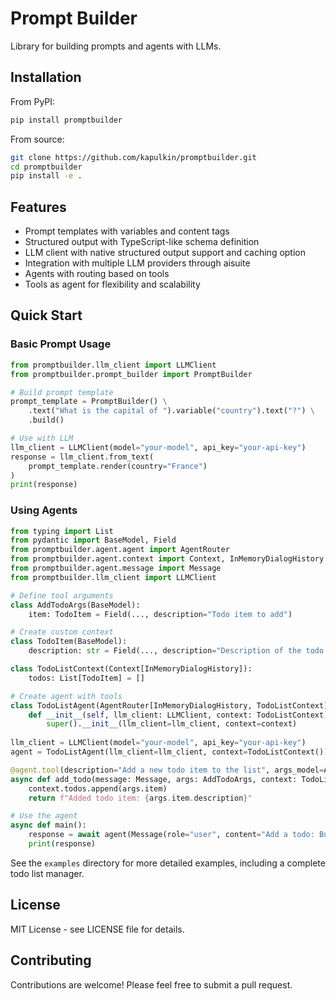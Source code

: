 # Prompt Builder

Library for building prompts and agents with LLMs.

## Installation

From PyPI:
```bash
pip install promptbuilder
```

From source:
```bash
git clone https://github.com/kapulkin/promptbuilder.git
cd promptbuilder
pip install -e .
```

## Features

- Prompt templates with variables and content tags
- Structured output with TypeScript-like schema definition
- LLM client with native structured output support and caching option
- Integration with multiple LLM providers through aisuite
- Agents with routing based on tools
- Tools as agent for flexibility and scalability

## Quick Start

### Basic Prompt Usage

```python
from promptbuilder.llm_client import LLMClient
from promptbuilder.prompt_builder import PromptBuilder

# Build prompt template
prompt_template = PromptBuilder() \
    .text("What is the capital of ").variable("country").text("?") \
    .build()

# Use with LLM
llm_client = LLMClient(model="your-model", api_key="your-api-key")
response = llm_client.from_text(
    prompt_template.render(country="France")
)
print(response)
```

### Using Agents

```python
from typing import List
from pydantic import BaseModel, Field
from promptbuilder.agent.agent import AgentRouter
from promptbuilder.agent.context import Context, InMemoryDialogHistory
from promptbuilder.agent.message import Message
from promptbuilder.llm_client import LLMClient

# Define tool arguments
class AddTodoArgs(BaseModel):
    item: TodoItem = Field(..., description="Todo item to add")

# Create custom context
class TodoItem(BaseModel):
    description: str = Field(..., description="Description of the todo item")

class TodoListContext(Context[InMemoryDialogHistory]):
    todos: List[TodoItem] = []

# Create agent with tools
class TodoListAgent(AgentRouter[InMemoryDialogHistory, TodoListContext]):
    def __init__(self, llm_client: LLMClient, context: TodoListContext):
        super().__init__(llm_client=llm_client, context=context)
    
llm_client = LLMClient(model="your-model", api_key="your-api-key")
agent = TodoListAgent(llm_client=llm_client, context=TodoListContext())

@agent.tool(description="Add a new todo item to the list", args_model=AddTodoArgs)
async def add_todo(message: Message, args: AddTodoArgs, context: TodoListContext) -> str:
    context.todos.append(args.item)
    return f"Added todo item: {args.item.description}"

# Use the agent
async def main():
    response = await agent(Message(role="user", content="Add a todo: Buy groceries"))
    print(response)

```

See the `examples` directory for more detailed examples, including a complete todo list manager.

## License

MIT License - see LICENSE file for details.

## Contributing

Contributions are welcome! Please feel free to submit a pull request.